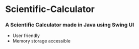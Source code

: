 # Scientific-Calculator

### A Scientific Calculator made in Java using Swing UI
  - User friendly
  - Memory storage accessible
